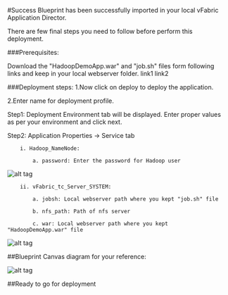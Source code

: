 #Success
Blueprint has been successfully imported in your local vFabric Application Director. 

There are  few final steps you need to follow before perform this deployment.

###Prerequisites:

Download the "HadoopDemoApp.war" and "job.sh" files form following links and keep in your local webserver folder.
link1
link2


###Deployment steps:
1.Now click on deploy to deploy the application.

2.Enter name for deployment profile.

Step1: Deployment Environment tab will be displayed. Enter proper values as per your environment and click next.


Step2: Application Properties -> Service tab

		i. Hadoop_NameNode:
	
			a. password: Enter the password for Hadoop user

![alt tag](https://raw.github.com/jayashreeigate/jaya1/Hadoop/AfterDeployment-Step1.jpg)

		
		ii. vFabric_tc_Server_SYSTEM:
	
			a. jobsh: Local webserver path where you kept "job.sh" file 
		
			b. nfs_path: Path of nfs server
		
			c. war: Local webserver path where you kept "HadoopDemoApp.war" file
	
![alt tag](https://raw.github.com/jayashreeigate/jaya1/Hadoop/AfterDeployment-Step2.jpg)
	
##Blueprint Canvas diagram for your reference: 

![alt tag](https://raw.github.com/jayashreeigate/jaya1/Hadoop/AfterDeployment-Step2.jpg)

##Ready to go for deployment







 








